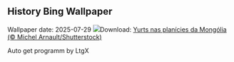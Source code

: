 ## History Bing Wallpaper
Wallpaper date: 2025-07-29
![](https://www.bing.com/th?id=OHR.MongoliaYurts_PT-BR1789497655_UHD.jpg&w=1000)Download: [Yurts nas planícies da Mongólia (© Michel Arnault/Shutterstock)](https://www.bing.com/th?id=OHR.MongoliaYurts_PT-BR1789497655_UHD.jpg)

Auto get programm by LtgX
